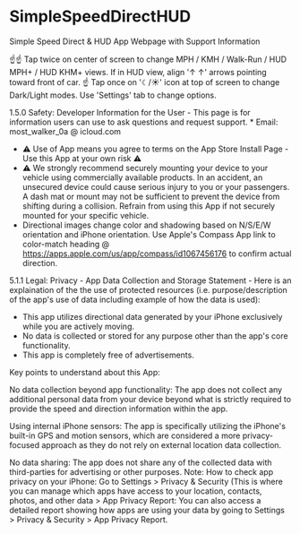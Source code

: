 # SimpleSpeedDirectHUD
Simple Speed Direct &amp; HUD App
Webpage with Support Information

☝☝ Tap twice on center of screen to change MPH / KMH / Walk-Run / HUD MPH+ / HUD KHM+ views. If in HUD view, align  '↑ ↑'  arrows pointing toward front of car.  ☝ Tap once on '☾/☀︎'  icon at top of screen to change Dark/Light modes. Use 'Settings' tab to change options.

1.5.0 Safety: Developer Information for the User - This page is for information users can use to ask questions and request support. * Email: most_walker_0a @ icloud.com  
* ⚠ Use of App means you agree to terms on the App Store Install Page - Use this App at your own risk ⚠
* ⚠ We strongly recommend securely mounting your device to your vehicle using commercially available products. In an accident, an unsecured device could cause serious injury to you or your passengers. A dash mat or mount may not be sufficient to prevent the device from shifting during a collision. Refrain from using this App if not securely mounted for your specific vehicle.
* Directional images change color and shadowing based on N/S/E/W orientation and iPhone orientation. Use Apple's Compass App link to color-match heading  @ https://apps.apple.com/us/app/compass/id1067456176  to confirm actual direction.

5.1.1 Legal: Privacy - App Data Collection and Storage Statement - Here is an explaination of the the use of protected resources (i.e. purpose/description of the app's use of data including example of how the data is used):
* This app utilizes directional data generated by your iPhone exclusively while you are actively moving.
* No data is collected or stored for any purpose other than the app's core functionality.
* This app is completely free of advertisements.

Key points to understand about this App:

No data collection beyond app functionality:
The app does not collect any additional personal data from your device beyond what is strictly required to provide the speed and direction information within the app. 

Using internal iPhone sensors:
The app is specifically utilizing the iPhone's built-in GPS and motion sensors, which are considered a more privacy-focused approach as they do not rely on external location data collection. 

No data sharing:
The app does not share any of the collected data with third-parties for advertising or other purposes. Note: How to check app privacy on your iPhone: Go to Settings > Privacy & Security (This is where you can manage which apps have access to your location, contacts, photos, and other data > App Privacy Report: You can also access a detailed report showing how apps are using your data by going to Settings > Privacy & Security > App Privacy Report. 
